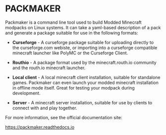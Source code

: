 # PACKMAKER

Packmaker is a command line tool used to build Modded Minecraft modpacks on
Linux systems. It can take a yaml-based description of a pack and generate
a package suitable for use in the following formats:

* **Curseforge** - A curseforge package suitable for uploading directly to the
  curseforge.com webiste, or importing into a curseforge compatible minecraft
  launcher like PolyMC or the Curseforge Client.

* **Routhio** - A package format used by the minecraft.routh.io community and the
  routh.io minecraft launcher.

* **Local client** - A local minecraft client installation, suitable for standalone
  games.  Packmaker can even launch your modded minecraft installation in
  offline mode itself. Great for testing your modpack during development.

* **Server** - A minecraft server installation, suitable for use by clients to
  connect with and play together.

For more information, see the official documentation site:

   https://packmaker.readthedocs.io
